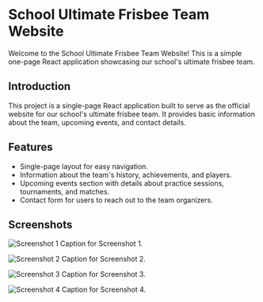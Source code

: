 # School Ultimate Frisbee Team Website

Welcome to the School Ultimate Frisbee Team Website! This is a simple one-page React application showcasing our school's ultimate frisbee team.

## Introduction

This project is a single-page React application built to serve as the official website for our school's ultimate frisbee team. It provides basic information about the team, upcoming events, and contact details.

## Features

- Single-page layout for easy navigation.
- Information about the team's history, achievements, and players.
- Upcoming events section with details about practice sessions, tournaments, and matches.
- Contact form for users to reach out to the team organizers.

## Screenshots

![Screenshot 1](https://drive.google.com/uc?export=view&id=10hWE7vayqm0ow3Lr8UsFdZw-w0WeNmv-)
Caption for Screenshot 1.

![Screenshot 2](https://drive.google.com/uc?export=view&id=1MqfwNKphTJcsXH-43Egf_7wnUWOTs-Zk)
Caption for Screenshot 2.

![Screenshot 3](https://drive.google.com/uc?export=view&id=1nBb7BRv4VpyeW3_mQv-XmWbm10KK0xL0)
Caption for Screenshot 3.

![Screenshot 4](https://drive.google.com/uc?export=view&id=1pIwq4rel-jU71r9h9QmSXaH8E6thN8Bh)
Caption for Screenshot 4.
